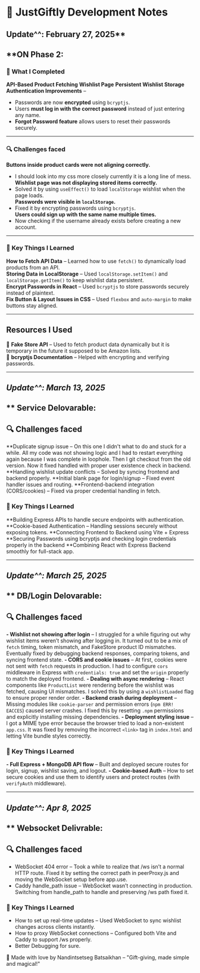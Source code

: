 # 📝 JustGiftly Development Notes

## Update^^: February 27, 2025**
## **ON Phase 2:

### **🚀 What I Completed**
**API-Based Product Fetching** 
**Wishlist Page** 
**Persistent Wishlist Storage**
**Authentication Improvements** –  
   - Passwords are now **encrypted** using `bcryptjs`.  
   - Users **must log in with the correct password** instead of just entering any name.  
   - **Forgot Password feature** allows users to reset their passwords securely.  
 
---

### **🔍 Challenges faced**
**Buttons inside product cards were not aligning correctly.**  
   - I should look into my css more closely currently it is a long line of mess.
**Wishlist page was not displaying stored items correctly.**  
   - Solved it by using `useEffect()` to load `localStorage` wishlist when the page loads.  
**Passwords were visible in `localStorage`.**  
   - Fixed it by encrypting passwords using `bcryptjs`.  
**Users could sign up with the same name multiple times.**  
   - Now checking if the username already exists before creating a new account.  

---

### **📌 Key Things I Learned**
**How to Fetch API Data** – Learned how to use `fetch()` to dynamically load products from an API.  
**Storing Data in LocalStorage** – Used `localStorage.setItem()` and `localStorage.getItem()` to keep wishlist data persistent.  
**Encrypt Passwords in React** – Used `bcryptjs` to store passwords securely instead of plaintext.  
**Fix Button & Layout Issues in CSS** – Used `flexbox` and `auto-margin` to make buttons stay aligned.  

---

## **Resources I Used**
🔗 **Fake Store API** – Used to fetch product data dynamically but it is temporary in the future it supposed to be Amazon lists.  
🔗 **bcryptjs Documentation** – Helped with encrypting and verifying passwords.  

---

## ***Update^^: March 13, 2025***
## ** Service Delovarable:
## **🔍 Challenges faced**
**Duplicate signup issue – On this one I didn't what to do and stuck for a while. All my code was not showing logic and I had to restart everything again because I was complete in loophole. Then I git checkout from the old version. Now it fixed handled with proper user existence check in backend.
**Handling wishlist update conflicts – Solved by syncing frontend and backend properly.
**Initial blank page for login/signup – Fixed event handler issues and routing.
**Frontend-backend integration (CORS/cookies) – Fixed via proper credential handling in fetch.

### **📌 Key Things I Learned**
**Building Express APIs to handle secure endpoints with authentication.
**Cookie-based Authentication – Handling sessions securely without exposing tokens.
**Connecting Frontend to Backend using Vite + Express 
**Securing Passwords using bcryptjs and checking login credentials properly in the backend
**Combining React with Express Backend smoothly for full-stack app.

---
## ***Update^^: March 25, 2025***
## ** DB/Login Delovarable:
## **🔍 Challenges faced**
**- Wishlist not showing after login** – I struggled for a while figuring out why wishlist items weren’t showing after logging in. It turned out to be a mix of `fetch` timing, token mismatch, and FakeStore product ID mismatches. Eventually fixed by debugging backend responses, comparing tokens, and syncing frontend state.
**- CORS and cookie issues** – At first, cookies were not sent with `fetch` requests in production. I had to configure `cors` middleware in Express with `credentials: true` and set the `origin` properly to match the deployed frontend.
**- Dealing with async rendering** – React components like `ProductList` were rendering before the wishlist was fetched, causing UI mismatches. I solved this by using a `wishlistLoaded` flag to ensure proper render order.
**- Backend crash during deployment** – Missing modules like `cookie-parser` and permission errors (`npm ERR! EACCES`) caused server crashes. I fixed this by resetting `.npm` permissions and explicitly installing missing dependencies.
**- Deployment styling issue** – I got a MIME type error because the browser tried to load a non-existent `app.css`. It was fixed by removing the incorrect `<link>` tag in `index.html` and letting Vite bundle styles correctly.
### **📌 Key Things I Learned**
**- Full Express + MongoDB API flow** – Built and deployed secure routes for login, signup, wishlist saving, and logout.
**- Cookie-based Auth** – How to set secure cookies and use them to identify users and protect routes (with `verifyAuth` middleware).

---
## ***Update^^: Apr 8, 2025***
## ** Websocket Delivrable:
## **🔍 Challenges faced**
- WebSocket 404 error – Took a while to realize that /ws isn’t a normal HTTP route. Fixed it by setting the correct path in peerProxy.js and moving the WebSocket setup before app.use.
- Caddy handle_path issue – WebSocket wasn’t connecting in production. Switching from handle_path to handle and preserving /ws path fixed it.
### **📌 Key Things I Learned**
- How to set up real-time updates – Used WebSocket to sync wishlist changes across clients instantly.
- How to proxy WebSocket connections – Configured both Vite and Caddy to support /ws properly.
- Better Debugging for sure. 


💖 Made with love by Nandintsetseg Batsaikhan – "Gift-giving, made simple and magical!" 